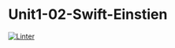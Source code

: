 # Unit1-02-Swift-Einstien
[![Linter](https://github.com/ICS4U-Programming-NicolasR/Unit1-02-Swift-Einstien/actions/workflows/super-linter.yml/badge.svg)](https://github.com/ICS4U-Programming-NicolasR/Unit1-02-Swift-Einstien/actions/workflows/super-linter.yml)
